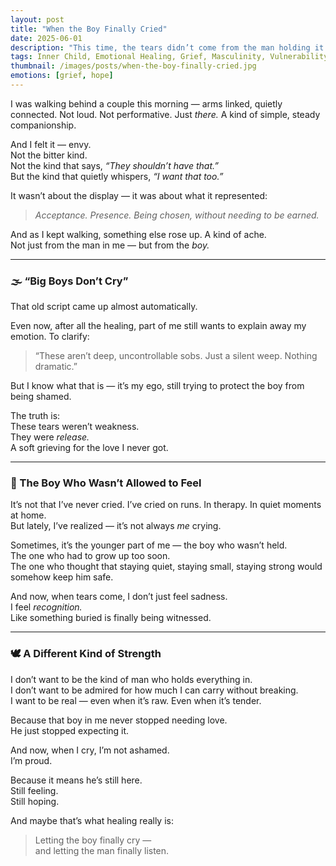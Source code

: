 ```yaml
---
layout: post
title: "When the Boy Finally Cried"
date: 2025-06-01
description: "This time, the tears didn’t come from the man holding it all together — but from the boy who finally felt safe enough to feel."
tags: Inner Child, Emotional Healing, Grief, Masculinity, Vulnerability
thumbnail: /images/posts/when-the-boy-finally-cried.jpg
emotions: [grief, hope]
---
```


I was walking behind a couple this morning — arms linked, quietly connected. Not loud. Not performative. Just *there.* A kind of simple, steady companionship.

And I felt it — envy.  
Not the bitter kind.  
Not the kind that says, *“They shouldn’t have that.”*  
But the kind that quietly whispers, *“I want that too.”*

It wasn’t about the display — it was about what it represented:  
> *Acceptance. Presence. Being chosen, without needing to be earned.*

And as I kept walking, something else rose up. A kind of ache.  
Not just from the man in me — but from the *boy.*

---

### 🌫️ “Big Boys Don’t Cry”

That old script came up almost automatically.

Even now, after all the healing, part of me still wants to explain away my emotion. To clarify:
> “These aren’t deep, uncontrollable sobs. Just a silent weep. Nothing dramatic.”

But I know what that is — it’s my ego, still trying to protect the boy from being shamed.

The truth is:  
These tears weren’t weakness.  
They were *release.*  
A soft grieving for the love I never got.

---

### 👦 The Boy Who Wasn’t Allowed to Feel

It’s not that I’ve never cried. I’ve cried on runs. In therapy. In quiet moments at home.  
But lately, I’ve realized — it’s not always *me* crying.

Sometimes, it’s the younger part of me — the boy who wasn’t held.  
The one who had to grow up too soon.  
The one who thought that staying quiet, staying small, staying strong would somehow keep him safe.

And now, when tears come, I don’t just feel sadness.  
I feel *recognition.*  
Like something buried is finally being witnessed.

---

### 🕊️ A Different Kind of Strength

I don’t want to be the kind of man who holds everything in.  
I don’t want to be admired for how much I can carry without breaking.  
I want to be real — even when it’s raw. Even when it’s tender.

Because that boy in me never stopped needing love.  
He just stopped expecting it.

And now, when I cry, I’m not ashamed.  
I’m proud.

Because it means he’s still here.  
Still feeling.  
Still hoping.

And maybe that’s what healing really is:

> Letting the boy finally cry —  
> and letting the man finally listen.
